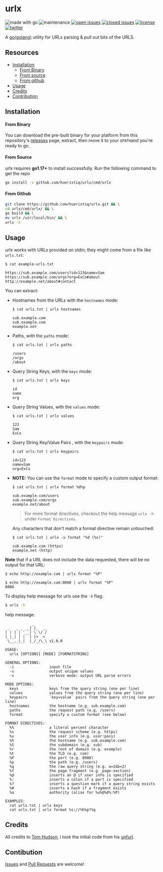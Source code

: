 # urlx

![made with go](https://img.shields.io/badge/made%20with-Go-0040ff.svg) ![maintenance](https://img.shields.io/badge/maintained%3F-yes-0040ff.svg) [![open issues](https://img.shields.io/github/issues-raw/hueristiq/urlx.svg?style=flat&color=0040ff)](https://github.com/hueristiq/urlx/issues?q=is:issue+is:open) [![closed issues](https://img.shields.io/github/issues-closed-raw/hueristiq/urlx.svg?style=flat&color=0040ff)](https://github.com/hueristiq/urlx/issues?q=is:issue+is:closed) [![license](https://img.shields.io/badge/License-MIT-gray.svg?colorB=0040FF)](https://github.com/hueristiq/urlx/blob/master/LICENSE) [![twitter](https://img.shields.io/badge/twitter-@itshueristiq-0040ff.svg)](https://twitter.com/itshueristiq)

A [go(golang)](http://golang.org/) utility for URLs parsing & pull out bits of the URLS.

## Resources

* [Installation](#installation)
	* [From Binary](#from-binary)
	* [From source](#from-source)
	* [From github](#from-github)
* [Usage](#usage)
* [Credits](#credits)
* [Contribution](#contribution)

## Installation

#### From Binary

You can download the pre-built binary for your platform from this repository's [releases](https://github.com/hueristiq/urlx/releases/) page, extract, then move it to your `$PATH`and you're ready to go.

#### From Source

urlx requires **go1.17+** to install successfully. Run the following command to get the repo

```bash
go install -v github.com/hueristiq/urlx/cmd/urlx
```

#### From Github

```bash
git clone https://github.com/hueristiq/urlx.git && \
cd urlx/cmd/urlx/ && \
go build && \
mv urlx /usr/local/bin/ && \
urlx -h
```

## Usage

urlx works with URLs provided on stdin; they might come from a file like `urls.txt`:

```
$ cat example-urls.txt

https://sub.example.com/users?id=123&name=Sam
https://sub.example.com/orgs?org=ExCo#about
http://example.net/about#contact
```

You can extract:

* Hostnames from the URLs with the `hostnames` mode:

    ```
    $ cat urls.txt | urlx hostnames

    sub.example.com
    sub.example.com
    example.net
    ```

* Paths, with the `paths` mode:

    ```
    $ cat urls.txt | urlx paths

    /users
    /orgs
    /about
    ```

* Query String Keys, with the `keys` mode:

    ```
    $ cat urls.txt | urlx keys

    id
    name
    org
    ```

* Query String Values, with the `values` mode:

    ```
    $ cat urls.txt | urlx values

    123
    Sam
    ExCo
    ```

* Query String Key/Value Pairs , with the `keypairs` mode:

    ```
    $ cat urls.txt | urlx keypairs

    id=123
    name=Sam
    org=ExCo
    ```


* **NOTE:** You can use the `format` mode to specify a custom output format:

    ```
    $ cat urls.txt | urlx format %d%p

    sub.example.com/users
    sub.example.com/orgs
    example.net/about
    ```

    > For more format directives, checkout the help message `urlx -h` under `Format Directives`. 
    
    Any characters that don't match a format directive remain untouched:

    ```
    $ cat urls.txt | urlx -u format "%d (%s)"

    sub.example.com (https)
    example.net (http)
    ```

**Note** that if a URL does not include the data requested, there will be no output for that URL:

```
$ echo http://example.com | urlx format "%P"

$ echo http://example.com:8080 | urlx format "%P"
8080
```

To display help message for urlx use the `-h` flag:

```bash
$ urlx -h
```

help message:

```text
            _
 _   _ _ __| |_  __
| | | | '__| \ \/ /
| |_| | |  | |>  < 
 \__,_|_|  |_/_/\_\ v1.0.0

USAGE:
  urlx [OPTIONS] [MODE] [FORMATSTRING]

GENERAL OPTIONS:
  -i                input file
  -u                output unique values
  -v                verbose mode: output URL parse errors

MODE OPTIONS:
  keys              keys from the query string (one per line)
  values            values from the query string (one per line)
  keypairs          `key=value` pairs from the query string (one per line)
  hostnames         the hostname (e.g. sub.example.com)
  paths             the request path (e.g. /users)
  format            specify a custom format (see below)

FORMAT DIRECTIVES:
  %%                a literal percent character
  %s                the request scheme (e.g. https)
  %u                the user info (e.g. user:pass)
  %h                the hostname (e.g. sub.example.com)
  %S                the subdomain (e.g. sub)
  %r                the root of domain (e.g. example)
  %t                the TLD (e.g. com)
  %P                the port (e.g. 8080)
  %p                the path (e.g. /users)
  %q                the raw query string (e.g. a=1&b=2)
  %f                the page fragment (e.g. page-section)
  %@                inserts an @ if user info is specified
  %:                inserts a colon if a port is specified
  %?                inserts a question mark if a query string exists
  %#                inserts a hash if a fragment exists
  %a                authority (alias for %u%@%d%:%P)

EXAMPLES:
  cat urls.txt | urlx keys
  cat urls.txt | urlx format %s://%h%p?%q
```

## Credits

All credits to [Tom Hudson](https://github.com/tomnomnom), i took the initial code from his [unfurl](https://github.com/tomnomnom/unfurl).
## Contibution

[Issues](https://github.com/hueristiq/urlx/issues) and [Pull Requests](https://github.com/hueristiq/urlx/pulls) are welcome! 
